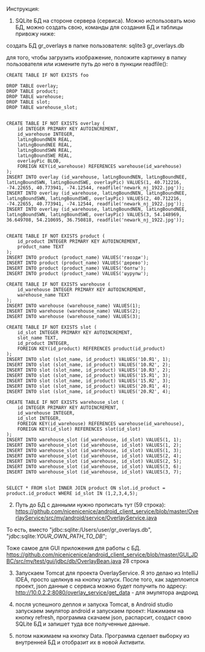 Инструкция:

1. SQLite БД на стороне сервера (сервиса). Можно использовать мою БД, можно создать свою, команды для создания БД и таблицы привожу ниже:

создать БД gr_overlays в папке пользователя:
	sqlite3 gr_overlays.db

для того, чтобы загрузить изображение, положите картинку в папку пользователя или измените путь до него в пункции readfile():
	
	CREATE TABLE IF NOT EXISTS foo

	DROP TABLE overlay;
	DROP TABLE product;
	DROP TABLE warehouse;
	DROP TABLE slot;
	DROP TABLE warehouse_slot;
	

	CREATE TABLE IF NOT EXISTS overlay (
		id INTEGER PRIMARY KEY AUTOINCREMENT,
		id_warehouse INTEGER,
		latLngBoundNEN REAL, 
		latLngBoundNEE REAL, 
		latLngBoundSWN REAL, 
		latLngBoundSWE REAL, 
		overlayPic BLOB,
		FOREIGN KEY(id_warehouse) REFERENCES warehouse(id_warehouse)
	);
	INSERT INTO overlay (id_warehouse, latLngBoundNEN, latLngBoundNEE, latLngBoundSWN, latLngBoundSWE, overlayPic) VALUES(1, 40.712216, -74.22655, 40.773941, -74.12544, readfile('newark_nj_1922.jpg'));
	INSERT INTO overlay (id_warehouse, latLngBoundNEN, latLngBoundNEE, latLngBoundSWN, latLngBoundSWE, overlayPic) VALUES(2, 40.712216, -74.22655, 40.773941, -74.12544, readfile('newark_nj_1922.jpg'));
	INSERT INTO overlay (id_warehouse, latLngBoundNEN, latLngBoundNEE, latLngBoundSWN, latLngBoundSWE, overlayPic) VALUES(3, 54.148969, 36.649708, 54.210695, 36.750818, readfile('newark_nj_1922.jpg'));
	

	CREATE TABLE IF NOT EXISTS product (
		id_product INTEGER PRIMARY KEY AUTOINCREMENT, 
		product_name TEXT
	);
	INSERT INTO product (product_name) VALUES('гвозди');
	INSERT INTO product (product_name) VALUES('дерево');
	INSERT INTO product (product_name) VALUES('болты');
	INSERT INTO product (product_name) VALUES('шурупы');

	CREATE TABLE IF NOT EXISTS warehouse (
		id_warehouse INTEGER PRIMARY KEY AUTOINCREMENT, 
		warehouse_name TEXT
	);
	INSERT INTO warehouse (warehouse_name) VALUES(1);
	INSERT INTO warehouse (warehouse_name) VALUES(2);
	INSERT INTO warehouse (warehouse_name) VALUES(3);
	
	CREATE TABLE IF NOT EXISTS slot (
		id_slot INTEGER PRIMARY KEY AUTOINCREMENT, 
		slot_name TEXT, 
		id_product INTEGER, 
		FOREIGN KEY(id_product) REFERENCES product(id_product)
	);
	INSERT INTO slot (slot_name, id_product) VALUES('10.Я1', 1);
	INSERT INTO slot (slot_name, id_product) VALUES('10.Я2', 2);
	INSERT INTO slot (slot_name, id_product) VALUES('10.Я3', 2);
	INSERT INTO slot (slot_name, id_product) VALUES('15.Я1', 3);
	INSERT INTO slot (slot_name, id_product) VALUES('15.Я2', 3);
	INSERT INTO slot (slot_name, id_product) VALUES('20.Я1', 4);
	INSERT INTO slot (slot_name, id_product) VALUES('20.Я2', 4);

	CREATE TABLE IF NOT EXISTS warehouse_slot (
		id INTEGER PRIMARY KEY AUTOINCREMENT, 
		id_warehouse INTEGER, 
		id_slot INTEGER, 
		FOREIGN KEY(id_warehouse) REFERENCES warehouse(id_warehouse),
		FOREIGN KEY(id_slot) REFERENCES slot(id_slot)
	);
	INSERT INTO warehouse_slot (id_warehouse, id_slot) VALUES(1, 1);
	INSERT INTO warehouse_slot (id_warehouse, id_slot) VALUES(1, 2);
	INSERT INTO warehouse_slot (id_warehouse, id_slot) VALUES(1, 3);
	INSERT INTO warehouse_slot (id_warehouse, id_slot) VALUES(2, 4);
	INSERT INTO warehouse_slot (id_warehouse, id_slot) VALUES(2, 5);
	INSERT INTO warehouse_slot (id_warehouse, id_slot) VALUES(3, 6);
	INSERT INTO warehouse_slot (id_warehouse, id_slot) VALUES(3, 7);


	SELECT * FROM slot INNER JOIN product ON slot.id_product = product.id_product WHERE id_slot IN (1,2,3,4,5);
2. Путь до БД с данными нужно прописать тут (59 строка):
https://github.com/nicenicenice/android_client_service/blob/master/OverlayService/src/my/android/service/OverlayService.java

То есть, вместо "jdbc:sqlite:/Users/user/gr_overlays.db", "jdbc:sqlite:*YOUR_OWN_PATH_TO_DB*";

Тоже самое для GUI приложения для работы с БД.
https://github.com/nicenicenice/android_client_service/blob/master/GUI_JDBC/src/my/test/gui/jdbc/db/OverlayBean.java
28 строка

3. Запускаем Tomcat для проекта OverlayService. 
Я это делаю из IntelliJ IDEA, просто щелкнув на кнопку запуск. 
После того, как задеплоится проект, json данные с сервиса можно будет получить по адресу:
http://10.0.2.2:8080/overlay_service/get_data - для эмулятора андроид

4. посля успешного деплоя и запуска Tomcat, в Android studio запускаем эмулятор android и запускаем проект:
Нажимаем на кнопку refresh, программа скачаем json, распарсит, создаст свою SQLite БД и запишет туда все полученные данные.

5. потом нажимаем на кнопку Data. 
Программа сделает выборку из внутренней БД и отобразит их в новой Активити.
